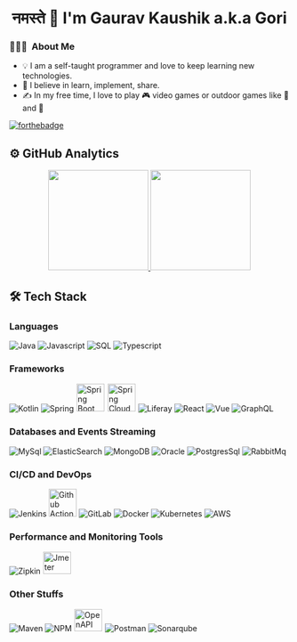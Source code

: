 <h1 align="center"> नमस्ते 🙏 I'm Gaurav Kaushik a.k.a Gori </h1>

### 👨🏻‍💻 &nbsp;About Me 

- 💡 I am a self-taught programmer and love to keep learning new technologies.
- 🌱 I believe in learn, implement, share.
- ✍ In my free time, I love to play 🎮 video games or outdoor games like 🏐  and 🏏 

[![forthebadge](https://forthebadge.com/images/badges/built-with-love.svg)](https://forthebadge.com)

## ⚙ GitHub Analytics
<p align="center">
<a href="https://github.com/gauravkaushikcode">
  <img height="180em" src="https://github-readme-stats.vercel.app/api?username=gauravkaushikcode&show_icons=true&theme=dracula&include_all_commits=true&count_private=true"/>
  <img height="180em" src="https://github-readme-stats-eight-theta.vercel.app/api/top-langs/?username=gauravkaushikcode&layout=compact&langs_count=8&theme=dracula"/>
</a>
</p>

## 🛠 Tech Stack

### Languages

<div>
<img title="Java" src="https://www.vectorlogo.zone/logos/java/java-vertical.svg"> 
<img title="Javascript" src="https://www.vectorlogo.zone/logos/javascript/javascript-vertical.svg">
<img title="SQL" src="https://www.vectorlogo.zone/logos/sqlite/sqlite-ar21.svg">
<img title="Typescript" src="https://www.vectorlogo.zone/logos/typescriptlang/typescriptlang-icon.svg">
</div>

### Frameworks

<div>
<img title="Kotlin" src="https://www.vectorlogo.zone/logos/kotlinlang/kotlinlang-ar21.svg">
<img title="Spring" src="https://www.vectorlogo.zone/logos/springio/springio-ar21.svg">
<img title="Spring Boot" src="https://pbs.twimg.com/profile_images/1235868806079057921/fTL08u_H_400x400.png" width="50px" style="border: 1px solid white">
<img title="Spring Cloud" src="https://avatars.githubusercontent.com/u/8216893?s=200&v=4" width="50px" style="border: 1px solid white">
<img title="Liferay" src="https://www.vectorlogo.zone/logos/liferay/liferay-ar21.svg">
<img title="React" src="https://www.vectorlogo.zone/logos/reactjs/reactjs-ar21.svg">
<img title="Vue" src="https://www.vectorlogo.zone/logos/vuejs/vuejs-ar21.svg">
<img title="GraphQL" src="https://www.vectorlogo.zone/logos/graphql/graphql-ar21.svg">
</div>

### Databases and Events Streaming

<div>
<img title="MySql" src="https://www.vectorlogo.zone/logos/mysql/mysql-ar21.svg">
<img title="ElasticSearch" src="https://www.vectorlogo.zone/logos/elastic/elastic-ar21.svg">
<img title="MongoDB" src="https://www.vectorlogo.zone/logos/mongodb/mongodb-ar21.svg">
<img title="Oracle" src="https://www.vectorlogo.zone/logos/oracle/oracle-ar21.svg">
<img title="PostgresSql" src="https://www.vectorlogo.zone/logos/postgresql/postgresql-ar21.svg">
<img title="RabbitMq" src="https://www.vectorlogo.zone/logos/rabbitmq/rabbitmq-ar21.svg">
</div>

### CI/CD and DevOps

<div>
<img title="Jenkins" src="https://www.vectorlogo.zone/logos/jenkins/jenkins-ar21.svg">
<img title="Github Actions" src="https://avatars.githubusercontent.com/u/44036562?s=200&v=4" width="50px">
<img title="GitLab" src="https://www.vectorlogo.zone/logos/gitlab/gitlab-ar21.svg">
<img title="Docker" src="https://www.vectorlogo.zone/logos/docker/docker-ar21.svg">
<img title="Kubernetes" src="https://www.vectorlogo.zone/logos/kubernetes/kubernetes-ar21.svg">
<img title="AWS" src="https://www.vectorlogo.zone/logos/amazon_aws/amazon_aws-ar21.svg">
</div>

### Performance and Monitoring Tools

<div>
<img title="Zipkin" src="https://www.vectorlogo.zone/logos/zipkinio/zipkinio-ar21.svg">
<img title="Jmeter" src="https://pbs.twimg.com/profile_images/721661302196842496/8mAJQD05_400x400.jpg" width="50px" height="40px" style="border: 1px solid white">
</div>


### Other Stuffs

<div>
<img title="Maven" src="https://www.vectorlogo.zone/logos/apache/apache-ar21.svg">
<img title="NPM" src="https://www.vectorlogo.zone/logos/npmjs/npmjs-ar21.svg">
<img title="OpenAPI" src="https://pbs.twimg.com/profile_images/950508436935995393/L8C2-2bd_400x400.jpg" width="50px" height="40px" style="border: 1px solid white">
<img title="Postman" src="https://www.vectorlogo.zone/logos/getpostman/getpostman-ar21.svg">
<img title="Sonarqube" src="https://assets-eu-01.kc-usercontent.com:443/2f74d567-9b00-0192-a4f8-032a70afc052/5bae1a14-5852-4b1b-8bd7-710ecbd85223/sonarqube.svg">
</div>

